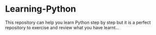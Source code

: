 # Learning-Python

This repository can help you learn Python step by step
but it is a perfect repository to exercise and review what you have learnt...
